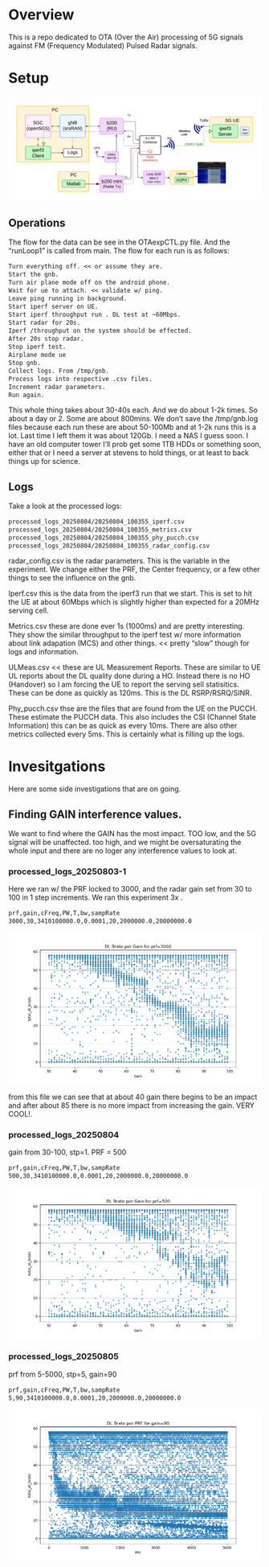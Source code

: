 # Overview

This is a repo dedicated to OTA (Over the Air) processing of 5G signals against FM (Frequency Modulated) Pulsed Radar signals. 

# Setup
![System Setup](images/5G_Radar_SystemView.png)

## Operations
The flow for the data can be see in the OTAexpCTL.py file. And the “runLoop1” is called from main. The flow for each run is as follows:
```
Turn everything off. << or assume they are.
Start the gnb.
Turn air plane mode off on the android phone.
Wait for ue to attach. << validate w/ ping.
Leave ping running in background.
Start iperf server on UE.
Start iperf throughput run . DL test at ~60Mbps.
Start radar for 20s.
Iperf /throughput on the system should be effected.
After 20s stop radar.
Stop iperf test.
Airplane mode ue
Stop gnb.
Collect logs. From /tmp/gnb.
Process logs into respective .csv files.
Increment radar parameters.
Run again.
``` 
This whole thing takes about 30-40s each. And we do about 1-2k times. So about a day or 2. Some are about 800mins.
We don’t save the /tmp/gnb.log files because each run these are about 50-100Mb and at 1-2k runs this is a lot. Last time I left them it was about 120Gb. I need a NAS I guess soon. I have an old computer tower I’ll prob get some 1TB HDDs or something soon, either that or I need a server at stevens to hold things, or at least to back things up for science.

## Logs
Take a look at the processed logs:
```processed_logs_20250804/20250804_100355_ULMeas.csv
processed_logs_20250804/20250804_100355_iperf.csv
processed_logs_20250804/20250804_100355_metrics.csv
processed_logs_20250804/20250804_100355_phy_pucch.csv
processed_logs_20250804/20250804_100355_radar_config.csv
```
 
radar_config.csv is the radar parameters. This is the variable in the experiment. We change either the PRF, the Center frequency, or a few other things to see the influence on the gnb.
 
Iperf.csv this is the data from the iperf3 run that we start. This is set to hit the UE at about 60Mbps which is slightly higher than expected for a 20MHz serving cell. 
 
Metrics.csv these are done ever 1s (1000ms) and are pretty interesting. They show the similar throughput to the iperf test w/ more information about link adapation (MCS) and other things. << pretty “slow” though for logs and information.
 
ULMeas.csv << these are UL Measurement Reports. These are similar to UE UL reports about the DL quality done during a HO. Instead there is no HO (Handover) so I am forcing the UE to report the serving sell statisitics. These can be done as quickly as 120ms. This is the DL RSRP/RSRQ/SINR.
 
Phy_pucch.csv thse are the files that are found from the UE on the PUCCH. These estimate the PUCCH data. This also includes the CSI (Channel State Information) this can be as quick as every 10ms. There are also other metrics collected every 5ms. This is certainly what is filling up the logs.


# Invesitgations
Here are some side investigations that are on going. 

## Finding GAIN interference values. 
We want to find where the GAIN has the most impact. TOO low, and the 5G signal will be unaffected. too high, and we might be oversaturating the whole input and there are no loger any interference values to look at. 

### processed_logs_20250803-1
Here we ran w/ the PRF locked to 3000, and the radar gain set from 30 to 100 in 1 step increments. We ran this experiment 3x . 
```csv
prf,gain,cFreq,PW,T,bw,sampRate
3000,30,3410100000.0,0.0001,20,2000000.0,20000000.0
```
![System Setup](images/gainVbrate_prf3000.png)

from this file we can see that at about 40 gain there begins to be an impact and after about 85 there is no more impact from increasing the gain. VERY COOL!. 

### processed_logs_20250804
gain from 30-100, stp=1. PRF = 500
```csv
prf,gain,cFreq,PW,T,bw,sampRate
500,30,3410100000.0,0.0001,20,2000000.0,20000000.0
```
![System Setup](images/gainVbrate_prf500.png)

### processed_logs_20250805
prf from 5-5000, stp=5, gain=90
```csv
prf,gain,cFreq,PW,T,bw,sampRate
5,90,3410100000.0,0.0001,20,2000000.0,20000000.0
```
![System Setup](images/prfVbrate_gain90.png)

